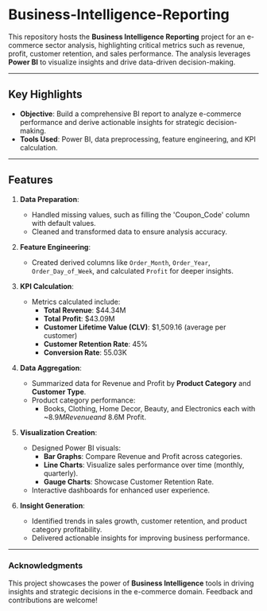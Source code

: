 # Business-Intelligence-Reporting

This repository hosts the **Business Intelligence Reporting** project for an e-commerce sector analysis, highlighting critical metrics such as revenue, profit, customer retention, and sales performance. The analysis leverages **Power BI** to visualize insights and drive data-driven decision-making.

---

## Key Highlights
- **Objective**: Build a comprehensive BI report to analyze e-commerce performance and derive actionable insights for strategic decision-making.
- **Tools Used**: Power BI, data preprocessing, feature engineering, and KPI calculation.

---

## Features
1. **Data Preparation**:
   - Handled missing values, such as filling the 'Coupon_Code' column with default values.
   - Cleaned and transformed data to ensure analysis accuracy.

2. **Feature Engineering**:
   - Created derived columns like `Order_Month`, `Order_Year`, `Order_Day_of_Week`, and calculated `Profit` for deeper insights.

3. **KPI Calculation**:
   - Metrics calculated include:
     - **Total Revenue**: $44.34M
     - **Total Profit**: $43.09M
     - **Customer Lifetime Value (CLV)**: $1,509.16 (average per customer)
     - **Customer Retention Rate**: 45%
     - **Conversion Rate**: 55.03K

4. **Data Aggregation**:
   - Summarized data for Revenue and Profit by **Product Category** and **Customer Type**.
   - Product category performance:
     - Books, Clothing, Home Decor, Beauty, and Electronics each with ~$8.9M Revenue and ~$8.6M Profit.

5. **Visualization Creation**:
   - Designed Power BI visuals:
     - **Bar Graphs**: Compare Revenue and Profit across categories.
     - **Line Charts**: Visualize sales performance over time (monthly, quarterly).
     - **Gauge Charts**: Showcase Customer Retention Rate.
   - Interactive dashboards for enhanced user experience.

6. **Insight Generation**:
   - Identified trends in sales growth, customer retention, and product category profitability.
   - Delivered actionable insights for improving business performance.

---
### Acknowledgments
This project showcases the power of **Business Intelligence** tools in driving insights and strategic decisions in the e-commerce domain. Feedback and contributions are welcome! 
